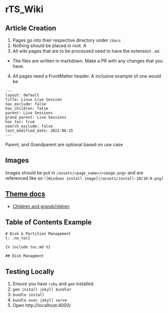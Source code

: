 # rTS_Wiki
## Article Creation
1. Pages go into their respective directory under `/docs`
2. Nothing should be placed in root. A
3. All wiki pages that are to be processed need to have the extension `.md`. 
  * The files are written in markdown. Make a PR with any changes that you have.
4. All pages need a FrontMatter header. A inclusive example of one would be
  ```
  ---
  layout: default
  title: Linux Live Session
  nav_exclude: false
  has_children: false
  parent: Live Sessions
  grand_parent: Live Sessions
  has_toc: true
  search_exclude: false
  last_modified_date: 2022-06-15
  ---
  ```
 Parent, and Grandparent are optional based on use case

## Images
Images should be put in `/assets/<page_name>/<image.png>` and are referenced like so `![Windows install image](/assets/install-10/10-0.png)`

## [Theme docs](https://just-the-docs.github.io/just-the-docs/)
* [Children and grandchildren](https://just-the-docs.github.io/just-the-docs/docs/navigation-structure/#pages-with-children)

## Table of Contents Example
```
# Disk & Partition Management
{: .no_toc}

{% include toc.md %}

## Disk Managment
```

## Testing Locally
1. Ensure you have `ruby` and `gem` installed.
2. `gem install jekyll bundler`
3. `bundle install`
4. `bundle exec jekyll serve`
5. Open http://localhost:4000/
